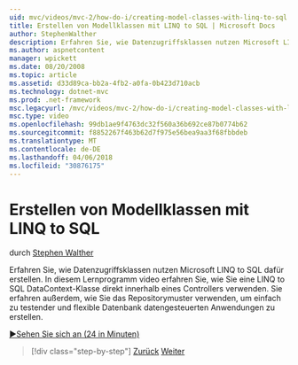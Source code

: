 ```yaml
---
uid: mvc/videos/mvc-2/how-do-i/creating-model-classes-with-linq-to-sql
title: Erstellen von Modellklassen mit LINQ to SQL | Microsoft Docs
author: StephenWalther
description: Erfahren Sie, wie Datenzugriffsklassen nutzen Microsoft LINQ to SQL dafür erstellen. In diesem Lernprogramm video erfahren Sie, wie Sie eine LINQ to SQL DataContext verwenden...
ms.author: aspnetcontent
manager: wpickett
ms.date: 08/20/2008
ms.topic: article
ms.assetid: d33d89ca-bb2a-4fb2-a0fa-0b423d710acb
ms.technology: dotnet-mvc
ms.prod: .net-framework
msc.legacyurl: /mvc/videos/mvc-2/how-do-i/creating-model-classes-with-linq-to-sql
msc.type: video
ms.openlocfilehash: 99db1ae9f4763dc32f560a36b692ce87b0774b62
ms.sourcegitcommit: f8852267f463b62d7f975e56bea9aa3f68fbbdeb
ms.translationtype: MT
ms.contentlocale: de-DE
ms.lasthandoff: 04/06/2018
ms.locfileid: "30876175"
---
```

<a name="creating-model-classes-with-linq-to-sql"></a>Erstellen von Modellklassen mit LINQ to SQL
====================
durch [Stephen Walther](https://github.com/StephenWalther)

Erfahren Sie, wie Datenzugriffsklassen nutzen Microsoft LINQ to SQL dafür erstellen. In diesem Lernprogramm video erfahren Sie, wie Sie eine LINQ to SQL DataContext-Klasse direkt innerhalb eines Controllers verwenden. Sie erfahren außerdem, wie Sie das Repositorymuster verwenden, um einfach zu testender und flexible Datenbank datengesteuerten Anwendungen zu erstellen.

[&#9654;Sehen Sie sich an (24 in Minuten)](https://channel9.msdn.com/Blogs/ASP-NET-Site-Videos/creating-model-classes-with-linq-to-sql)

> [!div class="step-by-step"]
> [Zurück](creating-custom-html-helpers.md)
> [Weiter](displaying-a-table-of-database-data.md)
